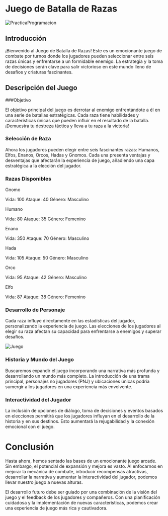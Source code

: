 # Juego de Batalla de Razas


![PracticaProgramacion](https://github.com/AdrianComputerScience/PracticaJava/assets/123450151/51cabb9f-cd51-42ca-8b9f-54b369219ae4)

## Introducción

¡Bienvenido al Juego de Batalla de Razas! Este es un emocionante juego de combate por turnos donde los jugadores pueden seleccionar entre seis razas únicas y enfrentarse a un formidable enemigo. La estrategia y la toma de decisiones serán clave para salir victorioso en este mundo lleno de desafíos y criaturas fascinantes.

## Descripción del Juego

###Objetivo

El objetivo principal del juego es derrotar al enemigo enfrentándote a él en una serie de batallas estratégicas. Cada raza tiene habilidades y características únicas que pueden influir en el resultado de la batalla. ¡Demuestra tu destreza táctica y lleva a tu raza a la victoria!

### Selección de Raza

Ahora los jugadores pueden elegir entre seis fascinantes razas: Humanos, Elfos, Enanos, Orcos, Hadas y Gnomos. Cada una presenta ventajas y desventajas que afectarán la experiencia de juego, añadiendo una capa estratégica a la elección del jugador.

### Razas Disponibles

Gnomo

Vida: 100
Ataque: 40
Género: Masculino

Humano

Vida: 80
Ataque: 35
Género: Femenino

Enano

Vida: 350
Ataque: 70
Género: Masculino

Hada

Vida: 105
Ataque: 50
Género: Masculino

Orco

Vida: 95
Ataque: 42
Género: Masculino

Elfo

Vida: 87
Ataque: 38
Género: Femenino

### Desarrollo de Personaje

Cada raza influye directamente en las estadísticas del jugador, personalizando la experiencia de juego. Las elecciones de los jugadores al elegir su raza afectan su capacidad para enfrentarse a enemigos y superar desafíos.


![Juego](https://github.com/brihuaa/PracticaJava/assets/113451860/5cb4dd16-7b1c-44fe-a20d-ca9f87e3ce62)

### Historia y Mundo del Juego

Buscaremos expandir el juego incorporando una narrativa más profunda y desarrollando un mundo más completo. La introducción de una trama principal, personajes no jugadores (PNJ) y ubicaciones únicas podría sumergir a los jugadores en una experiencia más envolvente.

### Interactividad del Jugador

La inclusión de opciones de diálogo, toma de decisiones y eventos basados en elecciones permitirá que los jugadores influyan en el desarrollo de la historia y en sus destinos. Esto aumentará la rejugabilidad y la conexión emocional con el juego.

# Conclusión

Hasta ahora, hemos sentado las bases de un emocionante juego arcade. Sin embargo, el potencial de expansión y mejora es vasto. Al enfocarnos en mejorar la mecánica de combate, introducir recompensas atractivas, desarrollar la narrativa y aumentar la interactividad del jugador, podemos llevar nuestro juego a nuevas alturas.

El desarrollo futuro debe ser guiado por una combinación de la visión del juego y el feedback de los jugadores y compañeros. Con una planificación cuidadosa y la implementación de nuevas características, podemos crear una experiencia de juego más rica y cautivadora. 

